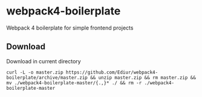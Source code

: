 # webpack4-boilerplate
Webpack 4 boilerplate for simple frontend projects

## Download
Download in current directory

`curl -L -o master.zip https://github.com/Ediur/webpack4-boilerplate/archive/master.zip && unzip master.zip && rm master.zip && mv ./webpack4-boilerplate-master/{.,}* ./ && rm -r ./webpack4-boilerplate-master `
